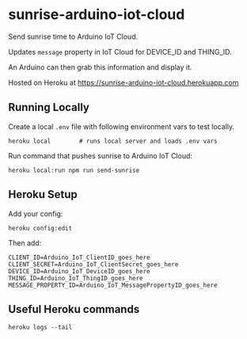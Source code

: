 # sunrise-arduino-iot-cloud

Send sunrise time to Arduino IoT Cloud.

Updates `message` property in IoT Cloud for DEVICE_ID and THING_ID.

An Arduino can then grab this information and display it.

Hosted on Heroku at <https://sunrise-arduino-iot-cloud.herokuapp.com>

## Running Locally

Create a local `.env` file with following environment vars to test locally.

    heroku local        # runs local server and loads .env vars

Run command that pushes sunrise to Arduino IoT Cloud:

    heroku local:run npm run send-sunrise

## Heroku Setup

Add your config:

    heroku config:edit

Then add:

```
CLIENT_ID=Arduino_IoT_ClientID_goes_here
CLIENT_SECRET=Arduino_IoT_ClientSecret_goes_here
DEVICE_ID=Arduino_IoT_DeviceID_goes_here
THING_ID=Arduino_IoT_ThingID_goes_here
MESSAGE_PROPERTY_ID=Arduino_IoT_MessagePropertyID_goes_here
```

## Useful Heroku commands

    heroku logs --tail